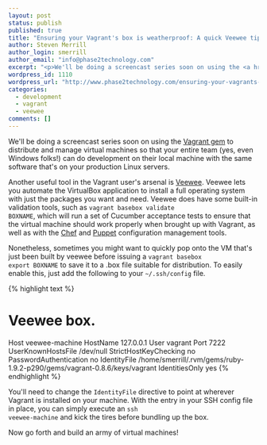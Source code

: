 ```yaml
---
layout: post
status: publish
published: true
title: "Ensuring your Vagrant's box is weatherproof: A quick Veewee tip"
author: Steven Merrill
author_login: smerrill
author_email: "info@phase2technology.com"
excerpt: "<p>We'll be doing a screencast series soon on using the <a href=\"http://www.vagrantup.com/\">Vagrant gem</a> to distribute and manage virtual machines so that your entire team (yes, even Windows folks!) can do development on their local machine with the same software that's on your production Linux servers.</p>"
wordpress_id: 1110
wordpress_url: "http://www.phase2technology.com/ensuring-your-vagrants-box-is-weatherproof-a-quick-veewee-tip/"
categories: 
  - development
  - vagrant
  - veewee
comments: []
---
```


We'll be doing a screencast series soon on using the <a href="http://www.vagrantup.com/">Vagrant gem</a> to distribute and manage virtual machines so that your entire team (yes, even Windows folks!) can do development on their local machine with the same software that's on your production Linux servers.

Another useful tool in the Vagrant user's arsenal is <a href="https://github.com/jedi4ever/veewee">Veewee</a>. Veewee lets you automate the VirtualBox application to install a full operating system with just the packages you want and need. Veewee does have some built-in validation tools, such as <code>vagrant basebox validate BOXNAME</code>, which will run a set of Cucumber acceptance tests to ensure that the virtual machine should work properly when brought up with Vagrant, as well as with the <a href="http://www.opscode.com/chef/">Chef</a> and <a href="http://puppetlabs.com/">Puppet</a> configuration management tools.

Nonetheless, sometimes you might want to quickly pop onto the VM that's just been built by veewee before issuing a <code>vagrant basebox export BOXNAME</code> to save it to a .box file suitable for distribution. To easily enable this, just add the following to your <code>~/.ssh/config</code> file.

{% highlight text %}
# Veewee box.
Host veewee-machine
  HostName 127.0.0.1
  User vagrant
  Port 7222
  UserKnownHostsFile /dev/null
  StrictHostKeyChecking no
  PasswordAuthentication no
  IdentityFile /home/smerrill/.rvm/gems/ruby-1.9.2-p290/gems/vagrant-0.8.6/keys/vagrant
  IdentitiesOnly yes
{% endhighlight %}

You'll need to change the <code>IdentityFile</code> directive to point at wherever Vagrant is installed on your machine. With the entry in your SSH config file in place, you can simply execute an <code>ssh veewee-machine</code> and kick the tires before bundling up the box.

Now go forth and build an army of virtual machines!